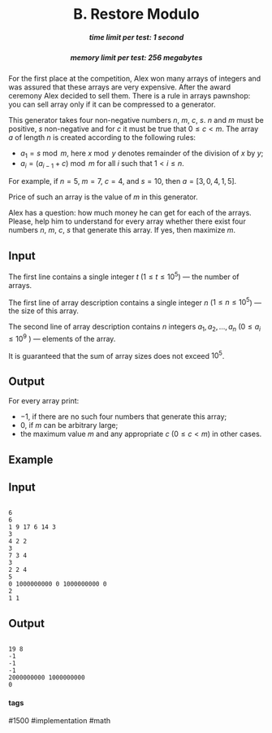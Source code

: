 <h1 style='text-align: center;'> B. Restore Modulo</h1>

<h5 style='text-align: center;'>time limit per test: 1 second</h5>
<h5 style='text-align: center;'>memory limit per test: 256 megabytes</h5>

For the first place at the competition, Alex won many arrays of integers and was assured that these arrays are very expensive. After the award ceremony Alex decided to sell them. There is a rule in arrays pawnshop: you can sell array only if it can be compressed to a generator.

This generator takes four non-negative numbers $n$, $m$, $c$, $s$. $n$ and $m$ must be positive, $s$ non-negative and for $c$ it must be true that $0 \leq c < m$. The array $a$ of length $n$ is created according to the following rules: 

* $a_1 = s \bmod m$, here $x \bmod y$ denotes remainder of the division of $x$ by $y$;
* $a_i = (a_{i-1} + c) \bmod m$ for all $i$ such that $1 < i \le n$.

For example, if $n = 5$, $m = 7$, $c = 4$, and $s = 10$, then $a = [3, 0, 4, 1, 5]$.

Price of such an array is the value of $m$ in this generator.

Alex has a question: how much money he can get for each of the arrays. Please, help him to understand for every array whether there exist four numbers $n$, $m$, $c$, $s$ that generate this array. If yes, then maximize $m$.

## Input

The first line contains a single integer $t$ ($1 \leq t \leq 10^5$) — the number of arrays.

The first line of array description contains a single integer $n$ ($1 \leq n \leq 10^5$) — the size of this array.

The second line of array description contains $n$ integers $a_1, a_2, \ldots, a_n$ ($0 \leq a_i \leq 10^9$ ) — elements of the array. 

It is guaranteed that the sum of array sizes does not exceed $10^5$.

## Output

For every array print: 

* $-1$, if there are no such four numbers that generate this array;
* $0$, if $m$ can be arbitrary large;
* the maximum value $m$ and any appropriate $c$ ($0 \leq c < m$) in other cases.
## Example

## Input


```

6
6
1 9 17 6 14 3
3
4 2 2
3
7 3 4
3
2 2 4
5
0 1000000000 0 1000000000 0
2
1 1

```
## Output


```

19 8
-1
-1
-1
2000000000 1000000000
0

```


#### tags 

#1500 #implementation #math 